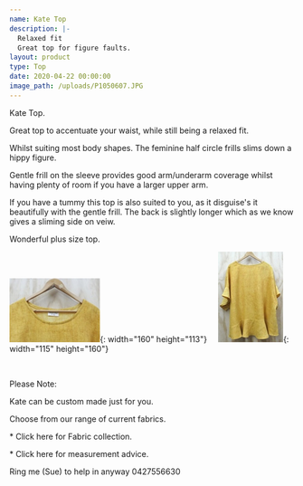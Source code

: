 ```yaml
---
name: Kate Top
description: |-
  Relaxed fit
  Great top for figure faults.
layout: product
type: Top
date: 2020-04-22 00:00:00
image_path: /uploads/P1050607.JPG
---
```


Kate Top.

Great top to accentuate your waist, while still being a relaxed fit.

Whilst suiting most body shapes. The feminine half circle frills slims down a hippy figure.&nbsp;

Gentle frill on the sleeve provides good arm/underarm coverage whilst having plenty of room if you have a larger upper arm.

If you have a tummy this top is also suited to you, as it disguise's it beautifully with the gentle frill. The back is slightly longer which as we know gives a sliming side on veiw.&nbsp;

Wonderful plus size top.

![](/uploads/p1050608---copy---copy.JPG){: width="160" height="113"}&nbsp; &nbsp; &nbsp;![](/uploads/p1050610---copy---copy.JPG){: width="115" height="160"}

&nbsp;

Please Note:

Kate can be custom made just for you.

Choose from our range of current fabrics.

\* Click here for Fabric collection.

\* Click here for measurement advice.

Ring me (Sue) to help in anyway 0427556630

&nbsp;
